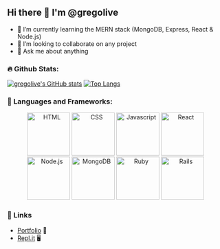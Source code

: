 ## Hi there 👋 I'm @gregolive

- 🌱 I’m currently learning the MERN stack (MongoDB, Express, React & Node.js)
- 👯 I’m looking to collaborate on any project
- 💬 Ask me about anything

### 🔥 Github Stats:
[![gregolive's GitHub stats](https://github-readme-stats.vercel.app/api?username=gregolive&show_icons=true&theme=tokyonight)](https://github.com/anuraghazra/github-readme-stats)
[![Top Langs](https://github-readme-stats.vercel.app/api/top-langs/?username=gregolive&layout=compact&theme=tokyonight)](https://github.com/anuraghazra/github-readme-stats)

### 🔭 Languages and Frameworks:
<div align="center">
  <img src="https://cdn.jsdelivr.net/gh/devicons/devicon/icons/html5/html5-original.svg" alt="HTML" height="100" />
  <img src="https://cdn.jsdelivr.net/gh/devicons/devicon/icons/css3/css3-original.svg" alt="CSS" height="100" />
  <img src="https://cdn.jsdelivr.net/gh/devicons/devicon/icons/javascript/javascript-original.svg" alt="Javascript" height="100" />
  <img src="https://cdn.jsdelivr.net/gh/devicons/devicon/icons/react/react-original.svg" alt="React" height="100" />
  <img src="https://cdn.jsdelivr.net/gh/devicons/devicon/icons/nodejs/nodejs-original.svg" alt="Node.js" height="100" />
  <img src="https://cdn.jsdelivr.net/gh/devicons/devicon/icons/mongodb/mongodb-original-wordmark.svg" alt="MongoDB" height="100" />
  <img src="https://cdn.jsdelivr.net/gh/devicons/devicon/icons/ruby/ruby-plain.svg" alt="Ruby" height="100" />
  <img src="https://cdn.jsdelivr.net/gh/devicons/devicon/icons/rails/rails-plain.svg" alt="Rails" height="100" />
</div>

### 🔗 Links
- [Portfolio](https://gregolive.github.io/portfolio/) 📁
- [Repl.it](https://replit.com/@gregolive) 🖥️

<!--
**gregolive/gregolive** is a ✨ _special_ ✨ repository because its `README.md` (this file) appears on your GitHub profile.

Here are some ideas to get you started:

- 🔭 I’m currently working on ...
- 🌱 I’m currently learning ...
- 👯 I’m looking to collaborate on ...
- 🤔 I’m looking for help with ...
- 💬 Ask me about ...
- 📫 How to reach me: ...
- 😄 Pronouns: ...
- ⚡ Fun fact: ...
-->
